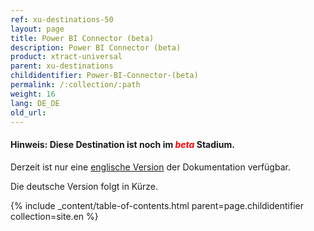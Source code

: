 ```yaml
---
ref: xu-destinations-50
layout: page
title: Power BI Connector (beta)
description: Power BI Connector (beta)
product: xtract-universal
parent: xu-destinations
childidentifier: Power-BI-Connector-(beta)
permalink: /:collection/:path
weight: 16
lang: DE_DE
old_url: 
---
```


#### Hinweis: Diese Destination ist noch im *<span style="color:red">beta</span>* Stadium.<br>

Derzeit ist nur eine [englische Version](https://help.theobald-software.com/en/xtract-universal/xu-destinations/Power-BI-Connector-(beta)) der Dokumentation verfügbar. 

Die deutsche Version folgt in Kürze.


{% include _content/table-of-contents.html parent=page.childidentifier collection=site.en %}
